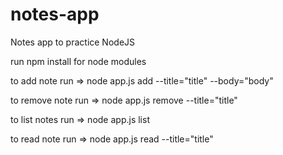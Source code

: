 # notes-app
Notes app to practice NodeJS

run npm install for node modules


to add note run => node app.js add --title="title" --body="body"

to remove note run => node app.js remove --title="title"

to list notes run => node app.js list

to read note run => node app.js read --title="title"
